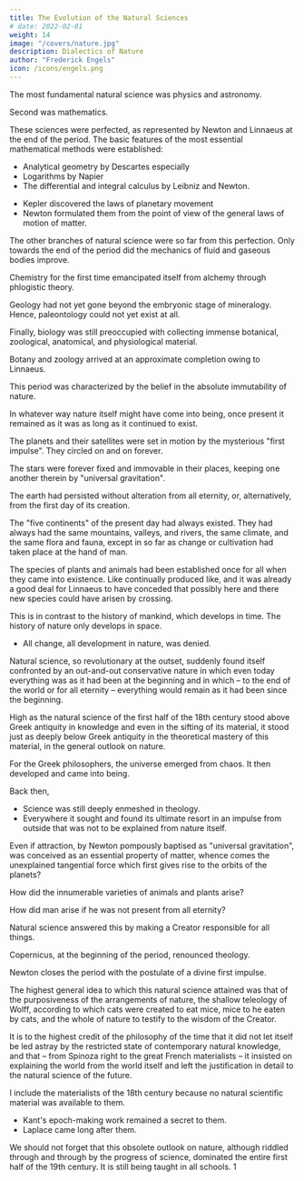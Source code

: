 ```yaml
---
title: The Evolution of the Natural Sciences
# date: 2022-02-01
weight: 14
image: "/covers/nature.jpg"
description: Dialectics of Nature
author: "Frederick Engels"
icon: /icons/engels.png
---
```



The most fundamental natural science was physics and astronomy. 

Second was mathematics. 

These sciences were perfected, as represented by Newton and Linnaeus at the end of the period. The basic features of the most essential mathematical methods were established:

- Analytical geometry by Descartes especially
- Logarithms by Napier
- The differential and integral calculus by Leibniz and Newton. 
<!-- The same holds good of the mechanics of rigid bodies, the main laws of which were made clear once for all.  -->
- Kepler discovered the laws of planetary movement 
- Newton formulated them from the point of view of the general laws of motion of matter. 

The other branches of natural science were so far from this perfection. Only towards the end of the period did the mechanics of fluid and gaseous bodies improve.

<!-- Physics proper had still not gone beyond its first beginnings, with the exception of optics, the exceptional progress of which was due to the practical needs of astronomy.  -->

Chemistry for the first time emancipated itself from alchemy through phlogistic theory. 

Geology had not yet gone beyond the embryonic stage of mineralogy. Hence, paleontology could not yet exist at all. 

Finally, biology was still preoccupied with collecting immense botanical, zoological, anatomical, and physiological material. 

<!-- There could as yet be hardly any talk of the comparison of the various forms of life, of the investigation of their geographical distribution and their climatic, etc., living conditions. Here only  -->

Botany and zoology arrived at an approximate completion owing to Linnaeus.

This period was characterized by the belief in the absolute immutability of nature. 

In whatever way nature itself might have come into being, once present it remained as it was as long as it continued to exist.

The planets and their satellites were set in motion by the mysterious "first impulse". They circled on and on forever. 

The stars were forever fixed and immovable in their places, keeping one another therein by "universal gravitation". 

The earth had persisted without alteration from all eternity, or, alternatively, from the first day of its creation. 

The "five continents" of the present day had always existed. They had always had the same mountains, valleys, and rivers, the same climate, and the same flora and fauna, except in so far as change or cultivation had taken place at the hand of man.

The species of plants and animals had been established once for all when they came into existence. Like continually produced like, and it was already a good deal for Linnaeus to have conceded that possibly here and there new species could have arisen by crossing.

This is in contrast to the history of mankind, which develops in time. The history of nature only develops in space. 
- All change, all development in nature, was denied. 

Natural science, so revolutionary at the outset, suddenly found itself confronted by an out-and-out conservative nature in which even today everything was as it had been at the beginning and in which – to the end of the world or for all eternity – everything would remain as it had been since the beginning.

High as the natural science of the first half of the 18th century stood above Greek antiquity in knowledge and even in the sifting of its material, it stood just as deeply below Greek antiquity in the theoretical mastery of this material, in the general outlook on nature. 

For the Greek philosophers, the universe emerged from chaos. It then developed and came into being. 

Back then, <!-- For the natural scientists of the period that we are dealing with it was something ossified, something immutable, and for most of them something that had been created at one stroke.  -->
- Science was still deeply enmeshed in theology. 
- Everywhere it sought and found its ultimate resort in an impulse from outside that was not to be explained from nature itself. 

Even if attraction, by Newton pompously baptised as "universal gravitation", was conceived as an essential property of matter, whence comes the unexplained tangential force which first gives rise to the orbits of the planets? 

How did the innumerable varieties of animals and plants arise? 

How did man arise if he was not present from all eternity?

Natural science answered this by making a Creator responsible for all things. 

Copernicus, at the beginning of the period, renounced theology. 

Newton closes the period with the postulate of a divine first impulse.

The highest general idea to which this natural science attained was that of the purposiveness of the arrangements of nature, the shallow teleology of Wolff, according to which cats were created to eat mice, mice to he eaten by cats, and the whole of nature to testify to the wisdom of the Creator. 

It is to the highest credit of the philosophy of the time that it did not let itself be led astray by the restricted state of contemporary natural knowledge, and that – from Spinoza right to the great French materialists – it insisted on explaining the world from the world itself and left the justification in detail to the natural science of the future.

I include the materialists of the 18th century because no natural scientific material was available to them. 
- Kant's epoch-making work remained a secret to them. 
- Laplace came long after them. 

We should not forget that this obsolete outlook on nature, although riddled through and through by the progress of science, dominated the entire first half of the 19th century. It is still being taught in all schools. 1

